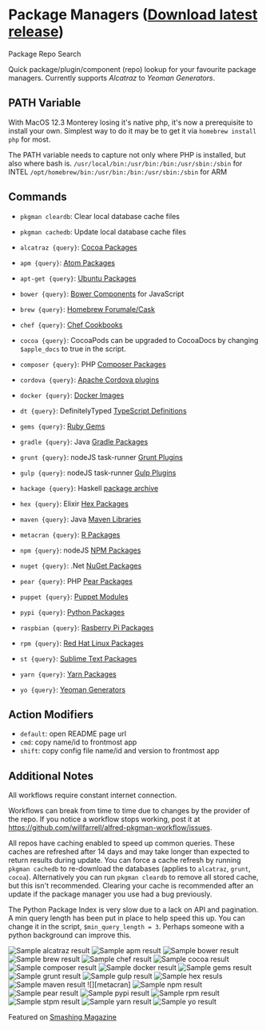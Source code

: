 # Package Managers ([Download latest release](https://github.com/willfarrell/alfred-pkgman-workflow/releases/latest/download/Package.Managers.alfredworkflow))

Package Repo Search

Quick package/plugin/component (repo) lookup for your favourite package managers. Currently supports *Alcatraz* to *Yeoman Generators*.

## PATH Variable

With MacOS 12.3 Monterey losing it's native php, it's now a prerequisite to install your own.
Simplest way to do it may be to get it via `homebrew install php` for most.

The PATH variable needs to capture not only where PHP is installed, but also where bash is.
`/usr/local/bin:/usr/bin:/bin:/usr/sbin:/sbin` for INTEL
`/opt/homebrew/bin:/usr/bin:/bin:/usr/sbin:/sbin` for ARM

## Commands

* `pkgman cleardb`: Clear local database cache files
* `pkgman cachedb`: Update local database cache files

* `alcatraz {query}`: [Cocoa Packages](http://alcatraz.io/)
* `apm {query}`: [Atom Packages](https://atom.io)
* `apt-get {query}`: [Ubuntu Packages](https://apps.ubuntu.com)
* `bower {query}`: [Bower Components](http://bower.io) for JavaScript
* `brew {query}`: [Homebrew Forumale/Cask](http://brew.sh)
* `chef {query}`: [Chef Cookbooks](https://supermarket.chef.io)
* `cocoa {query}`: CocoaPods can be upgraded to CocoaDocs by changing `$apple_docs` to true in the script.
* `composer {query}`: PHP [Composer Packages](https://packagist.org)
* `cordova {query}`: [Apache Cordova plugins](https://cordova.apache.org/plugins/)
* `docker {query}`: [Docker Images](http://registry.hub.docker.io)
* `dt {query}`: DefinitelyTyped [TypeScript Definitions](http://definitelytyped.org)
* `gems {query}`: [Ruby Gems](http://rubygems.org)
* `gradle {query}`: Java [Gradle Packages](http://www.gradle.org)
* `grunt {query}`: nodeJS task-runner [Grunt Plugins](http://gruntjs.com)
* `gulp {query}`: nodeJS task-runner [Gulp Plugins](http://gulpjs.com)
* `hackage {query}`: Haskell [package archive](https://hackage.haskell.org)
* `hex {query}`: Elixir [Hex Packages](http://hex.pm)
* `maven {query}`: Java [Maven Libraries](http://mvnrepository.com)
* `metacran {query}`: [R Packages](https://www.r-pkg.org/)
* `npm {query}`: nodeJS [NPM Packages](https://www.npmjs.org)
* `nuget {query}`: .Net [NuGet Packages](http://nuget.org)
* `pear {query}`: PHP [Pear Packages](http://pear.php.net)
* `puppet {query}`: [Puppet Modules](https://forge.puppetlabs.com)
* `pypi {query}`: [Python Packages](https://pypi.python.org)
* `raspbian {query}`: [Rasberry Pi Packages](http://www.raspbian.org)
* `rpm {query}`: [Red Hat Linux Packages](http://rpmfind.net)
* `st {query}`: [Sublime Text Packages](https://packagecontrol.io)
* `yarn {query}`: [Yarn Packages](https://yarnpkg.com/lang/en/)
* `yo {query}`: [Yeoman Generators](http://yeoman.io)

## Action Modifiers

* `default`: open README page url
* `cmd`: copy name/id to frontmost app
* `shift`: copy config file name/id and version to frontmost app

## Additional Notes

All workflows require constant internet connection.

Workflows can break from time to time due to changes by the provider of the repo. If you notice a workflow stops working, post it at https://github.com/willfarrell/alfred-pkgman-workflow/issues.

All repos have caching enabled to speed up common queries. These caches are refreshed after 14 days and may take longer than expected to return results during update. You can force a cache refresh by running `pkgman cachedb` to re-download the databases (applies to `alcatraz`, `grunt`, `cocoa`). Alternatively you can run `pkgman cleardb` to remove all stored cache, but this isn't recommended. Clearing your cache is recommended after an update if the package manager you use had a bug previously.

The Python Package Index is very slow due to a lack on API and pagination. A min query length has been put in place to help speed this up. You can change it in the script, `$min_query_length = 3`. Perhaps someone with a python background can improve this.

![][alcatraz]
![][apm]
![][bower]
![][brew]
![][chef]
![][cocoa]
![][composer]
![][docker]
![][gems]
![][grunt]
![][gulp]
![][hex]
![][maven]
![][metacran]
![][npm]
![][pear]
![][pypi]
![][rpm]
![][st]
![][yarn]
![][yo]

Featured on [Smashing Magazine](http://www.smashingmagazine.com/2013/10/25/hidden-productivity-secrets-with-alfred/)

[alcatraz]: ./screenshots/alcatraz.png "Sample alcatraz result"
[apm]: ./screenshots/apm.png "Sample apm result"
[bower]: ./screenshots/bower.png "Sample bower result"
[brew]: ./screenshots/brew.png "Sample brew result"
[chef]: ./screenshots/chef.png "Sample chef result"
[cocoa]: ./screenshots/cocoa.png "Sample cocoa result"
[composer]: ./screenshots/composer.png "Sample composer result"
[docker]: ./screenshots/docker.png "Sample docker result"
[gems]: ./screenshots/gems.png "Sample gems result"
[grunt]: ./screenshots/grunt.png "Sample grunt result"
[gulp]: ./screenshots/gulp.png "Sample gulp result"
[hex]: ./screenshots/hex.png "Sample hex resuls"
[maven]: ./screenshots/maven.png "Sample maven result"
[metacran.png]: ./screenshots/metacran.png "Sample metacran.png result"
[npm]: ./screenshots/npm.png "Sample npm result"
[pear]: ./screenshots/pear.png "Sample pear result"
[pypi]: ./screenshots/pypi.png "Sample pypi result"
[rpm]: ./screenshots/rpm.png "Sample rpm result"
[st]: ./screenshots/stpm.png "Sample stpm result"
[yarn]: ./screenshots/yarn.png "Sample yarn result"
[yo]: ./screenshots/yo.png "Sample yo result"
